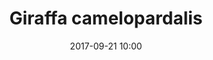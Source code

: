 ---
layout: animal
title: "Giraffa camelopardalis"
name: "Masai Giraffe"
iucn: "Vulnerable"
class: "Mammals"
date: 2017-09-21 10:00
published: true
location: Alipore Zoo, West Bengal, India
categories: animals
images: 1
thumb: 1
permalink: "/animal/:title/"
tags:
- giraffe
---